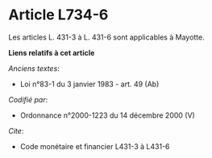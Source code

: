 # Article L734-6

Les articles L. 431-3 à L. 431-6 sont applicables à Mayotte.

**Liens relatifs à cet article**

_Anciens textes_:

  - Loi n°83-1 du 3 janvier 1983 - art. 49 (Ab)

_Codifié par_:

  - Ordonnance n°2000-1223 du 14 décembre 2000 (V)

_Cite_:

  - Code monétaire et financier L431-3 à L431-6
